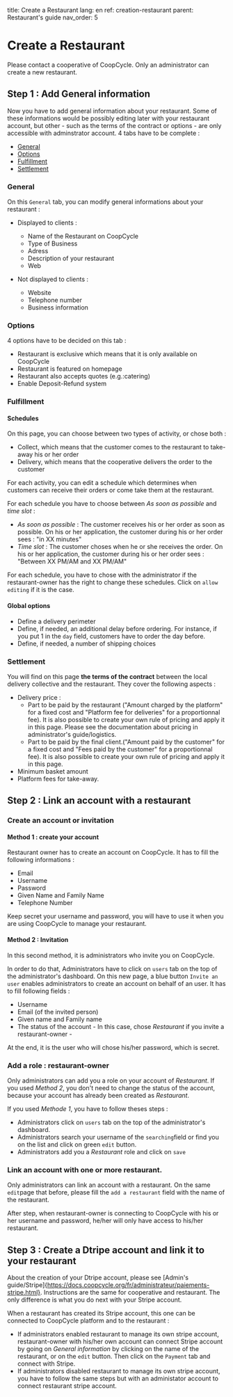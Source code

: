 title: Create a Restaurant
lang: en
ref: creation-restaurant
parent: Restaurant's guide
nav_order: 5

# Create a Restaurant

Please contact a cooperative of CoopCycle. Only an administrator can create a new restaurant.

## Step 1 : Add General information

Now you have to add general information about your restaurant. Some of these informations would be possibly editing later with your restaurant account, but other - such as the terms of the contract or options - are only accessible with adminstrator account. 4 tabs have to be complete :

- [General](#General)
- [Options](#Options)
- [Fulfillment](#Fulfillment)
- [Settlement](#Settlement)

### General

On this `General` tab, you can modify general informations about your restaurant :

- Displayed to clients :
  - Name of the Restaurant on CoopCycle
  - Type of Business
  - Adress
  - Description of your restaurant 
  - Web
  
- Not displayed to clients :
  - Website
  - Telephone number
  - Business information 
  
### Options

4 options have to be decided on this tab :

- Restaurant is exclusive which means that it is only available on CoopCycle
- Restaurant is featured on homepage 
- Restaurant also accepts quotes (e.g.:catering)
- Enable Deposit-Refund system

### Fulfillment

#### Schedules
On this page, you can choose between two types of activity, or chose both :
- Collect, which means that the customer comes to the restaurant to take-away his or her order
- Delivery, which means that the cooperative delivers the order to the customer

For each activity, you can edit a schedule which determines when customers can receive their orders or come take them at the restaurant. 

For each schedule you have to choose between *As soon as possible* and *time slot* :
- *As soon as possible* : The customer receives his or her order as soon as possible. On his or her application, the customer during his or her order sees : "in XX minutes"
- *Time slot* : The customer choses when he or she receives the order. On his or her application, the customer during his or her order sees : "Between XX PM/AM and XX PM/AM"

For each schedule, you have to chose with the administrator if the restaurant-owner has the right to change these schedules. Click on `allow editing` if it is the case.

#### Global options

- Define a delivery perimeter
- Define, if needed, an additional delay before ordering. For instance, if you put 1 in the `day` field, customers have to order the day before.
- Define, if needed, a number of shipping choices

### Settlement

You will find on this page **the terms of the contract** between the local delivery collective and the restaurant. They cover the following aspects :
- Delivery price :
    - Part to be paid by the restaurant ("Amount charged by the platform" for a fixed cost and "Platform fee for deliveries" for a proportionnal fee). It is also possible to create your own rule of pricing and apply it in this page. Please see the documentation about pricing in administrator's guide/logistics.
    - Part to be paid by the final client.("Amount paid by the customer" for a fixed cost and "Fees paid by the customer" for a proportionnal fee). It is also possible to create your own rule of pricing and apply it in this page. 
- Minimum basket amount
- Platform fees for take-away.

## Step 2 : Link an account with a restaurant

### Create an account or invitation

#### Method 1 : create your account
Restaurant owner has to create an account on CoopCycle. It has to fill the following informations : 

- Email
- Username
- Password
- Given Name and Family Name
- Telephone Number

Keep secret your username and password, you will have to use it when you are using CoopCycle to manage your restaurant.

#### Method 2 : Invitation

In this second method, it is administrators who invite you on CoopCycle. 

In order to do that, Administrators have to click on `users` tab on the top of the administrator's dashboard. On this new page, a blue button `Invite an user` enables administrators to create an account on behalf of an user. It has to fill following fields :
- Username
- Email (of the invited person)
- Given name and Family name
- The status of the account - In this case, chose *Restaurant* if you invite a restaurant-owner -

At the end, it is the user who will chose his/her password, which is secret.

### Add a role : restaurant-owner

Only administrators can add you a role on your account of *Restaurant*. If you used *Method 2*, you don't need to change the status of the account, because your account has already been created as *Restaurant*.

If you used *Methode 1*, you have to follow theses steps : 
- Administrators click on `users` tab on the top of the administrator's dashboard.
- Administrators search your username of the `searching`field or find you on the list and click on green `edit` button.
- Administrators add you a *Restaurant* role and click on `save`

### Link an account with one or more restaurant.

Only administrators can link an account with a restaurant. On the same `edit`page that before, please fill the `add a restaurant` field with the name of the restaurant.

After step, when restaurant-owner is connecting to CoopCycle with his or her username and password, he/her will only have access to his/her restaurant.

## Step 3 : Create a Dtripe account and link it to your restaurant 

About the creation of your Dtripe account, please see [Admin's guide/Stripe]{https://docs.coopcycle.org/fr/administrateur/paiements-stripe.html}. Instructions are the same for cooperative and restaurant. The only difference is what you do next with your Stripe account.

When a restaurant has created its Stripe account, this one can be connected to CoopCycle platform and to the restaurant : 
- If administrators enabled restaurant to manage its own stripe account, restaurant-owner with his/her own account can connect Stripe account by going on *General information* by clicking on the name of the restaurant, or on the `edit` button. Then click on the `Payment` tab and connect with Stripe.
- If administrators disabled restaurant to manage its own stripe account, you have to follow the same steps but with an administator account to connect restaurant stripe account.

